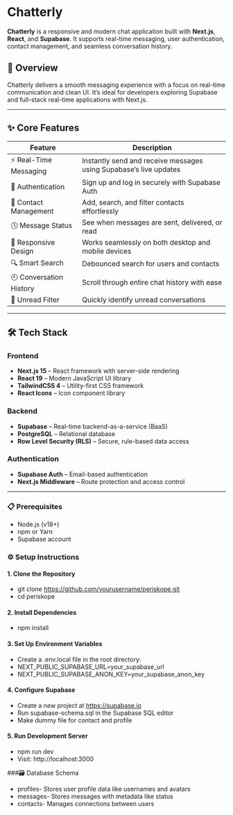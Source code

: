 # Chatterly
**Chatterly** is a responsive and modern chat application built with **Next.js**, **React**, and **Supabase**. It supports real-time messaging, user authentication, contact management, and seamless conversation history.

## 🚀 Overview
Chatterly delivers a smooth messaging experience with a focus on real-time communication and clean UI. It’s ideal for developers exploring Supabase and full-stack real-time applications with Next.js.

---

## ✨ Core Features

| Feature                | Description                                                                  |
|------------------------|------------------------------------------------------------------------------|
| ⚡ Real-Time Messaging | Instantly send and receive messages using Supabase’s live updates             |
| 🔐 Authentication      | Sign up and log in securely with Supabase Auth                                |
| 👥 Contact Management  | Add, search, and filter contacts effortlessly                                  |
| 🕓 Message Status      | See when messages are sent, delivered, or read                                |
| 📱 Responsive Design   | Works seamlessly on both desktop and mobile devices                           |
| 🔍 Smart Search        | Debounced search for users and contacts                                       |
| 🕘 Conversation History| Scroll through entire chat history with ease                                  |
| 📩 Unread Filter       | Quickly identify unread conversations                                         |

---

## 🛠️ Tech Stack

### Frontend
- **Next.js 15** – React framework with server-side rendering
- **React 19** – Modern JavaScript UI library
- **TailwindCSS 4** – Utility-first CSS framework
- **React Icons** – Icon component library

### Backend
- **Supabase** – Real-time backend-as-a-service (BaaS)
- **PostgreSQL** – Relational database
- **Row Level Security (RLS)** – Secure, rule-based data access

### Authentication
- **Supabase Auth** – Email-based authentication
- **Next.js Middleware** – Route protection and access control

---

### 📋 Prerequisites

- Node.js (v18+)
- npm or Yarn
- Supabase account

### ⚙️ Setup Instructions

#### 1. Clone the Repository
- git clone https://github.com/yourusername/periskope.git
- cd periskope
#### 2. Install Dependencies
- npm install
#### 3. Set Up Environment Variables
- Create a .env.local file in the root directory:
- NEXT_PUBLIC_SUPABASE_URL=your_supabase_url
- NEXT_PUBLIC_SUPABASE_ANON_KEY=your_supabase_anon_key
#### 4. Configure Supabase
- Create a new project at https://supabase.io
- Run supabase-schema.sql in the Supabase SQL editor
- Make dummy file for contact and profile

#### 5. Run Development Server
- npm run dev
- Visit: http://localhost:3000

###🗃️ Database Schema
- profiles-	Stores user profile data like usernames and avatars
- messages-	Stores messages with metadata like status
- contacts- Manages connections between users

